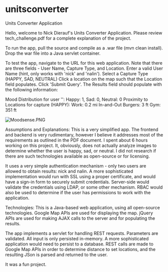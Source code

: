 # unitsconverter
Units Converter Application

Hello, welcome to Nick Dierauf's Units Converter Application. Please review tech_challenge.pdf for a complete explanation of the project.

To run the app, pull the source and compile as a .war file (mvn clean install). Drop the war file into a Java servlet container.

To test the app, navigate to the URL for this web application. 
Note that there are three fields - User Name, Capture Type, and Location.
Enter a valid User Name (hint, only works with 'nick' and 'nalin'). 
Select a Capture Type (HAPPY, SAD, NEUTRAL)
Click a location on the map such that the Location field populates.
Click 'Submit Query'. 
The Results field should populate with the following information: 

Mood Distribution for user '<user>': Happy: 1, Sad: 0, Neutral: 0
Proximity to Locations for capture (HAPPY): 
  Work: 0.2 mi
  In-and-Out Burgers: 3 ft
  Gym: 351 ft 

![Moodsense.PNG](Moodsense.PNG)

Assumptions and Explanations:
This is a very simplified app. The frontend and backend is very rudimentary, however I believe it addresses most of the requirements as outlined in the PDF document. I spent about 6 hours working on this project. It, obviously, does not actually analyze images to determine whether the user is happy, sad, or neutral. I did not research if there are such technologies available as open-source or for licensing.

It uses a very simple authentication mechanism - only two users are allowed to obtain results: nick and nalin. A more sophisticated implementation would run with SSL using a proper certificate, and would have a sign-in form to securely submit credentials. Server-side would validate the credentials using LDAP, or some other mechanism. RBAC would also be used to determine if the user has permissions to work with the application.

Technologies:
This is a Java-based web application, using all open-source technologies. Google Map APIs are used for displaying the map. jQuery APIs are used for making AJAX calls to the server and for populating the results.

The app implements a servlet for handling REST requests. Parameters are validated. All input is only persisted in-memory. A more sophisticated application would need to persist to a database. REST calls are made to Google Map APIs in order to determine distance to set locations, and the resulting JSon is parsed and returned to the user.

It was a fun project.
